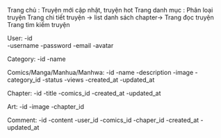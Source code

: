 Trang chủ : Truyện mới cập nhật, truyện hot
Trang danh mục : Phân loại truyện
Trang chi tiết truyện -> list danh sách chapter-> Trang đọc truyện
Trang tìm kiếm truyện


User:
    -id   
    -username
    -password
    -email
    -avatar

Category:
    -id
    -name

Comics/Manga/Manhua/Manhwa:
    -id
    -name
    -description
    -image
    -category_id
    -status
    -views
    -created_at
    -updated_at

Chapter:
    -id
    -title
    -comics_id
    -created_at
    -updated_at

Art:
    -id
    -image
    -chapter_id

Comment:
    -id
    -content
    -user_id
    -comics_id
    -chaper_id
    -created_at
    -updated_at
